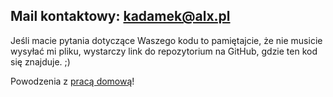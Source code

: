 ## Mail kontaktowy: kadamek@alx.pl
Jeśli macie pytania dotyczące Waszego kodu to pamiętajcie, że nie musicie wysyłać mi pliku, wystarczy link do repozytorium na GitHub, gdzie ten kod się znajduje. ;)

Powodzenia z [pracą domową](https://github.com/kadamekALX/cpp20221105/blob/master/praca_domowa_3.txt)!
